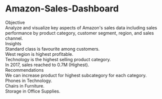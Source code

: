 # Amazon-Sales-Dashboard
Objective </br>
Analyze and visualize key aspects of Amazon's sales data including sales performance by product category, customer segment, region, and sales channel. </br>
Insights </br>
Standard class is favourite among customers. </br>
West region is highest profitable. </br>
Technology is the highest selling product category. </br>
In 2017, sales reached to 0.7M (Highest). </br>
Recommendations </br>
We can increase product for highest subcategory for each category. </br>
Phones in Technology. </br>
Chairs in Furniture. </br>
Storage in Office Supplies. </br>
